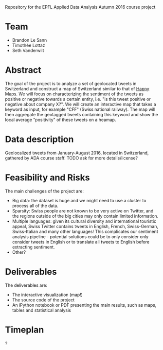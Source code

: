 Repository for the EPFL Applied Data Analysis Autumn 2016 course project

# Team
- Brandon Le Sann
- Timothée Lottaz
- Seth Vanderwilt

# Abstract
The goal of the project is to analyze a set of geolocated tweets in Switzerland and construct a map of Switzerland similar to that of [Happy Maps](http://goodcitylife.org/happymaps/). We will focus on characterizing the sentiment of the tweets as positive or negative towards a certain entity, i.e. "is this tweet positive or negative about company X?". We will create an interactive map that takes a keyword as input, for example "CFF" (Swiss national railway). The map will then aggregate the geotagged tweets containing this keyword and show the local average "positivity" of these tweets on a heamap.

# Data description
Geolocalized tweets from January-August 2016, located in Switzerland, gathered by ADA course staff. TODO ask for more details/license?

# Feasibility and Risks
The main challenges of the project are:
* Big data: the dataset is huge and we might need to use a cluster to process all of the data.
* Sparsity: Swiss people are not known to be very active on Twitter, and the regions outside of the big cities may only contain limited information.
* Multiple languages: given its cultural diversity and international touristic appeal, Swiss Twitter contains tweets in English, French, Swiss-German, Swiss-Italian and many other languages! This complicates our sentiment analysis pipeline - potential solutions could be to only consider only consider tweets in English or to translate all tweets to English before extracting sentiment.
* Other?

# Deliverables
The deliverables are:
* The interactive visualization (map!)
* The source code of the project
* An iPython notebook or PDF presenting the main results, such as maps, tables and statistical analysis

# Timeplan
?
